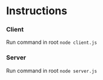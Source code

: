 # Instructions

### Client

Run command in root `node client.js`

### Server

Run command in root `node server.js`
